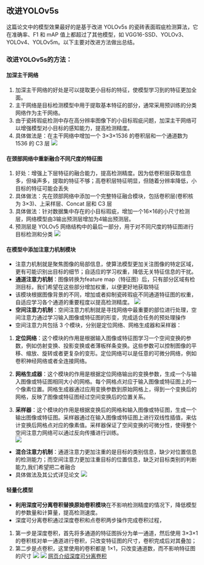## 改进YOLOv5s 
这篇论文中的模型效果最好的是基于改进 YOLOv5s 的瓷砖表面瑕疵检测算法，它在准确率、F1 和 mAP 值上都超过了其他模型，如 VGG16-SSD、YOLOv3、YOLOv4、YOLOv5m。以下主要对改进方法做出总结。
### 改进YOLOv5s的方法：
#### 加深主干网络
1. 加深主干网络的好处是可以提取更小目标的特征，使模型学习到的特征更加全面。
2. 主干网络是目标检测模型中用于提取基本特征的部分，通常采用预训练的分类网络作为主干网络。
3. 由于瓷砖瑕疵检测中存在高分辨率图像下的小目标瑕疵问题，加深主干网络可以增强模型对小目标的感知能力，提高检测精度。
4. 具体做法是：在主干网络中增加一个 3×3×1536 的卷积层和一个通道数为 1536 的 C3 层
![](https://github.com/OctoberEnd/verbose-invention/blob/main/pic/backbone.jpg?raw=true)
#### 在颈部网络中重新融合不同尺度的特征图
1. 好处：增强上下层特征的融合能力，提高检测精度。因为低卷积层获取信息多，但噪声多，提取的特征不够；高卷积层特征明显，但随着分辨率降低，小目标的特征可能会丢失
2. 具体做法：先在颈部网络中添加一个完整特征融合模块，包括卷积层(卷积核为 3×3)、上采样层、Concat 层和 C3 层
3. 具体做法：针对数据集中存在的小目标瑕疵，增加一个16×16的小尺寸检测层，网络模型由3输出预测层增加为4输出预测层。
4. 预测层是 YOLOv5 网络结构中的最后一部分，用于对不同尺度的特征图进行目标检测和分类
![](https://github.com/OctoberEnd/verbose-invention/blob/main/pic/%E6%95%B4%E4%BD%93%E7%BB%93%E6%9E%84.jpg?raw=true)
#### 在模型中添加注意力机制模块
- 注意力机制就是聚焦图像的局部信息，使算法模型更加关注图像的特定区域，更有可能识别出目标的细节；自适应的学习权重，降低无关特征信息的干扰。
- **通道注意力机制**：图像转换为feature map（特征图）后，只有部分区域有检测目标，我们希望在这些部分增加权重，以便更好地获取特征
- 该模块根据图像背景的不同，增加或者抑制瓷砖瑕疵不同通道特征图的权重，自适应学习各个通道的重要程度以提高检测精度。
![](https://github.com/OctoberEnd/verbose-invention/blob/main/pic/%E6%B3%A8%E6%84%8F%E5%8A%9B.jpg?raw=true)
- **空间注意力机制**：空间注意力机制就是寻找网络中最重要的部位进行处理，空间注意力通过学习输入图像或特征图的形变，完成适合任务的预处理操作
- 空间注意力共包括 3 个模块，分别是定位网络、网格生成器和采样器：  
    
1. **定位网络**：这个模块的作用是根据输入图像或特征图学习一个空间变换的参数，例如仿射变换、投影变换或者薄板样条变换。这些参数可以控制图像的平移、缩放、旋转或者更复杂的变形。定位网络可以是任意的可微分网络，例如卷积神经网络或者全连接网络。   
   
2. **网格生成器**：这个模块的作用是根据定位网络输出的变换参数，生成一个与输入图像或特征图相同大小的网格。每个网格点对应于输入图像或特征图上的一个像素位置。网格生成器通过应用变换参数到原始网格上，得到一个变换后的网格，反映了图像或特征图经过空间变换后的位置关系。   
   
3. **采样器**：这个模块的作用是根据变换后的网格和输入图像或特征图，生成一个输出图像或特征图。采样器通过在输入图像或特征图上进行双线性插值，来估计变换后网格点对应的像素值。采样器保证了空间变换的可微分性，使得整个空间注意力网络可以通过反向传播进行训练。   
![](https://github.com/OctoberEnd/verbose-invention/blob/main/pic/%E6%B3%A8%E6%84%8F%E5%8A%9B2.jpg?raw=true)   
- **混合注意力机制**：通道注意力更加注重的是目标的类别信息，缺少对位置信息的检测能力；而空间注意力更加注重目标的位置信息，缺乏对目标类别的判断能力,我们希望把二者融合
- 具体做法及其公式详见论文
![](https://github.com/OctoberEnd/verbose-invention/blob/main/pic/%E6%B3%A8%E6%84%8F%E5%8A%9B3.jpg?raw=true)
#### 轻量化模型
- **利用深度可分离卷积替换原始卷积模块**在不影响检测精度的情况下，降低模型的参数量和计算量，提高检测速度。
- 深度可分离卷积通过深度卷积和点卷积两步操作完成卷积过程，
1. 第一步是深度卷积，首先将多通道的特征图拆分为单一通道，然后使用 3×3×1 的卷积核对单一通道进行卷积，只改变特征图的尺寸，卷积完成后对其叠加；
2. 第二步是点卷积，这里使用的卷积都是 1×1，只改变通道数，而不影响特征图的尺寸
![](https://github.com/OctoberEnd/verbose-invention/blob/main/pic/%E5%8F%AF%E5%88%86%E7%A6%BB%E5%8D%B7%E7%A7%AF.jpg?raw=true)
![](https://github.com/OctoberEnd/verbose-invention/blob/main/pic/%E6%B7%B1%E5%BA%A6%E5%8F%AF%E5%88%86%E7%A6%BB%E5%8D%B7%E7%A7%AF.jpg?raw=true)
[网页介绍深度可分离卷积](https://paperswithcode.com/method/depthwise-separable-convolution)
